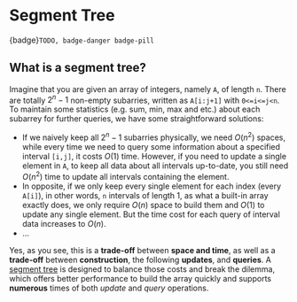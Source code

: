 # Segment Tree

{badge}`TODO, badge-danger badge-pill`

## What is a segment tree?

Imagine that you are given an array of integers, namely `A`, of length `n`. There are totally $2^n-1$ non-empty subarries, written as `A[i:j+1]` with `0<=i<=j<n`. To maintain some statistics (e.g. sum, min, max and etc.) about each subarrey for further queries, we have some straightforward solutions:

- If we naively keep all $2^n-1$ subarries physically, we need $O(n^2)$ spaces, while every time we need to query some information about a specified interval `[i,j]`, it costs $O(1)$ time. However, if you need to update a single element in `A`, to keep all data about all intervals up-to-date, you still need $O(n^2)$ time to update all intervals containing the element. 
- In opposite, if we only keep every single element for each index (every `A[i]`), in other words, `n` intervals of length 1, as what a built-in array exactly does, we only require $O(n)$ space to build them and $O(1)$ to update any single element. But the time cost for each query of interval data increases to $O(n)$.
- ...

Yes, as you see, this is a **trade-off** between **space and time**, as well as a **trade-off** between **construction**, the following **updates**, and **queries**. A [segment tree](https://en.wikipedia.org/wiki/Segment_tree) is designed to balance those costs and break the dilemma, which offers better performance to build the array quickly and supports **numerous** times of both *update* and *query* operations. 